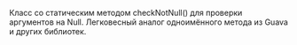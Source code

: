 Класс со статическим методом checkNotNull() для проверки аргументов на Null.
Легковесный аналог одноимённого метода из Guava и других библиотек.
